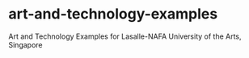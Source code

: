 # art-and-technology-examples
Art and Technology Examples for Lasalle-NAFA University of the Arts, Singapore
